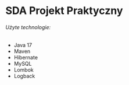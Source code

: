 # SDA Projekt Praktyczny 

###### Użyte technologie:

- Java 17
- Maven
- Hibernate
- MySQL
- Lombok
- Logback